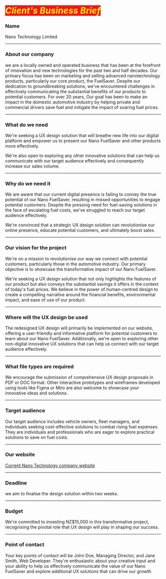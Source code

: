 # <span style="color:#ff0;background-color:#f11">*Client's Business Brief*</span>

### Name

Nano Technology Limited

---

### About our company

we are a locally owned and operated business that has been at the forefront of innovation and new technologies for the past two and half decades. Our primary focus has been on marketing and selling advanced nanotechnology products, particularly our core product, the FuelSaver. Despite our dedication to groundbreaking solutions, we've encountered challenges in effectively communicating the substantial benefits of our products to potential customers. For over 20 years, Our goal has been to make an impact in the domestic automotive industry by helping private and commercial drivers save fuel and mitigate the impact of soaring fuel prices.

---

### What do we need

We're seeking a UX design solution that will breathe new life into our digital platform and empower us to present our Nano FuelSaver and other products more effectively. 

We're also open to exploring any other innovative solutions that can help us communicate with our target audience effectively and consequently increase our sales volume.

---

### Why do we need it

We are aware that our current digital presence is failing to convey the true potential of our Nano FuelSaver, resulting in missed opportunities to engage potential customers. Despite the pressing need for fuel-saving solutions in the face of escalating fuel costs, we've struggled to reach our target audience effectively. 

We're convinced that a strategic UX design solution can revolutionise our online presence, educate potential customers, and ultimately boost sales.

---

### Our vision for the project

We're on a mission to revolutionise our way we connect with potential customers, particularly those in the automotive industry. Our primary objective is to showcase the transformative impact of our Nano FuelSaver. 

We're seeking a UX design solution that not only highlights the features of our product but also conveys the substantial savings it offers in the context of today's fuel prices. We believe in the power of human-centred design to create a compelling narrative around the financial benefits, environmental impact, and ease of use of our product.

---
### Where will the UX design be used

The redesigned UX design will primarily be implemented on our website, offering a user-friendly and informative platform for potential customers to learn about our Nano FuelSaver. Additionally, we're open to exploring other non-digital innovative UX solutions that can help us connect with our target audience effectively.

---
### What file types are required

We encourage the submission of comprehensive UX design proposals in PDF or DOC format. Other interactive prototypes and wireframes developed using tools like Figma or Miro are also welcome to showcase your innovative ideas and solutions.

---
### Target audience

Our target audience includes vehicle owners, fleet managers, and individuals seeking cost-effective solutions to combat rising fuel expenses. They are individuals and professionals who are eager to explore practical solutions to save on fuel costs.

---
### Our website

[Current Nano Technology company website](https://nanotechnology.net.nz)

---
### Deadline

we aim to finalise the design solution within two weeks.

---
### Budget

We're committed to investing NZ$15,000 in this transformative project, recognising the pivotal role that UX design will play in shaping our success.

---
### Point of contact

Your key points of contact will be John Doe, Managing Director, and Jane Smith, Web Developer. They're enthusiastic about your creative input and your ability to help us effectively communicate the value of our Nano FuelSaver and explore additional UX solutions that can drive our growth

